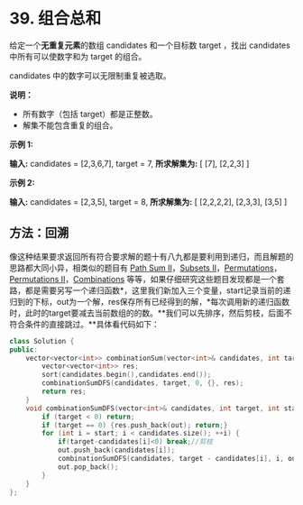# 39. 组合总和

给定一个**无重复元素**的数组 candidates 和一个目标数 target ，找出 candidates 中所有可以使数字和为 target 的组合。

candidates 中的数字可以无限制重复被选取。

**说明：**

- 所有数字（包括 target）都是正整数。
- 解集不能包含重复的组合。 

**示例 1:**

**输入:** candidates = [2,3,6,7], target = 7, **所求解集为:** [  [7],  [2,2,3] ]

**示例 2:**

**输入:** candidates = [2,3,5], target = 8, **所求解集为:** [  [2,2,2,2],  [2,3,3],  [3,5] ]



## 方法：回溯

像这种结果要求返回所有符合要求解的题十有八九都是要利用到递归，而且解题的思路都大同小异，相类似的题目有 [Path Sum II](http://www.cnblogs.com/grandyang/p/4042156.html)，[Subsets II](http://www.cnblogs.com/grandyang/p/4310964.html)，[Permutations](http://www.cnblogs.com/grandyang/p/4358848.html)，[Permutations II](http://www.cnblogs.com/grandyang/p/4359825.html)，[Combinations](http://www.cnblogs.com/grandyang/p/4332522.html) 等等，如果仔细研究这些题目发现都是一个套路，都是需要另写一个递归函数*，这里我们新加入三个变量，start记录当前的递归到的下标，out为一个解，res保存所有已经得到的解，*每次调用新的递归函数时，此时的target要减去当前数组的的数。**我们可以先排序，然后剪枝，后面不符合条件的直接跳过。**具体看代码如下：

```C++
class Solution {
public:
    vector<vector<int>> combinationSum(vector<int>& candidates, int target) {
        vector<vector<int>> res;
        sort(candidates.begin(),candidates.end());
        combinationSumDFS(candidates, target, 0, {}, res);
        return res;
    }
    void combinationSumDFS(vector<int>& candidates, int target, int start, vector<int> out, vector<vector<int>>& res) {
        if (target < 0) return;
        if (target == 0) {res.push_back(out); return;}
        for (int i = start; i < candidates.size(); ++i) {
            if(target-candidates[i]<0) break;//剪枝
            out.push_back(candidates[i]);
            combinationSumDFS(candidates, target - candidates[i], i, out, res);
            out.pop_back();
        }
    }
};
```

